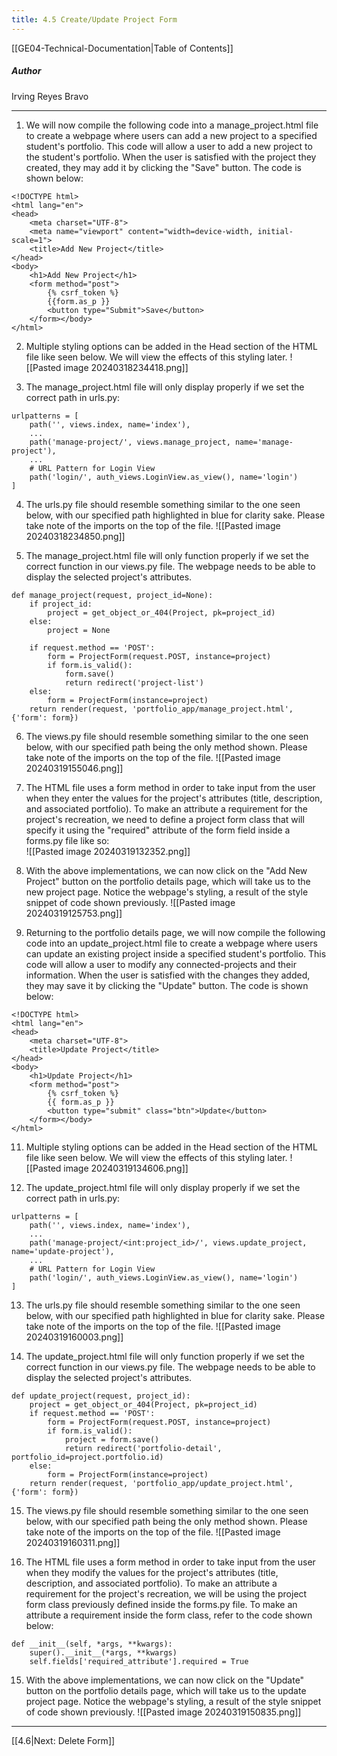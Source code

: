 ```yaml
---
title: 4.5 Create/Update Project Form
---
```

[[GE04-Technical-Documentation|Table of Contents]]
##### Author
Irving Reyes Bravo

***
1. We will now compile the following code into a manage_project.html file to create a webpage where users can add a new project to a specified student's portfolio. This code will allow a user to add a new project to the student's portfolio. When the user is satisfied with the project they created, they may add it by clicking the "Save" button. The code is shown below:
```
<!DOCTYPE html>  
<html lang="en">  
<head>  
    <meta charset="UTF-8">  
    <meta name="viewport" content="width=device-width, initial-scale=1">  
    <title>Add New Project</title>  
</head>  
<body>  
    <h1>Add New Project</h1>  
    <form method="post">  
        {% csrf_token %}  
        {{form.as_p }}  
        <button type="Submit">Save</button>  
    </form></body>  
</html>
```

2. Multiple styling options can be added in the Head section of the HTML file like seen below. We will view the effects of this styling later.
![[Pasted image 20240318234418.png]]

3. The manage_project.html file will only display properly if we set the correct path in urls.py:
```
urlpatterns = [  
	path('', views.index, name='index'),
    ...  
    path('manage-project/', views.manage_project, name='manage-project'),  
    ...
    # URL Pattern for Login View  
    path('login/', auth_views.LoginView.as_view(), name='login')  
]
```

4. The urls.py file should resemble something similar to the one seen below, with our specified path highlighted in blue for clarity sake. Please take note of the imports on the top of the file.
![[Pasted image 20240318234850.png]]

5. The manage_project.html file will only function properly if we set the correct function in our views.py file. The webpage needs to be able to display the selected project's attributes.
```
def manage_project(request, project_id=None):  
    if project_id:  
        project = get_object_or_404(Project, pk=project_id)  
    else:  
        project = None  
  
    if request.method == 'POST':  
        form = ProjectForm(request.POST, instance=project)  
        if form.is_valid():  
            form.save()  
            return redirect('project-list')  
    else:  
        form = ProjectForm(instance=project)  
    return render(request, 'portfolio_app/manage_project.html', {'form': form})
```

6. The views.py file should resemble something similar to the one seen below, with our specified path being the only method shown. Please take note of the imports on the top of the file.
![[Pasted image 20240319155046.png]]

8. The HTML file uses a form method in order to take input from the user when they enter the values for the project's attributes (title, description, and associated portfolio). To make an attribute a requirement for the project's recreation, we need to define a project form class that will specify it using the "required" attribute of the form field inside a forms.py file like so:   
![[Pasted image 20240319132352.png]]

9. With the above implementations, we can now click on the "Add New Project" button on the portfolio details page, which will take us to the new project page. Notice the webpage's styling, a result of the style snippet of code shown previously.
![[Pasted image 20240319125753.png]]

10. Returning to the portfolio details page, we will now compile the following code into an update_project.html file to create a webpage where users can update an existing project inside a specified student's portfolio. This code will allow a user to modify any connected-projects and their information. When the user is satisfied with the changes they added, they may save it by clicking the "Update" button. The code is shown below:
```
<!DOCTYPE html>  
<html lang="en">  
<head>  
    <meta charset="UTF-8">  
    <title>Update Project</title>  
</head>  
<body>  
    <h1>Update Project</h1>  
    <form method="post">  
        {% csrf_token %}  
        {{ form.as_p }}  
        <button type="submit" class="btn">Update</button>  
    </form></body>  
</html>  
```

11. Multiple styling options can be added in the Head section of the HTML file like seen below. We will view the effects of this styling later.
![[Pasted image 20240319134606.png]]

12. The update_project.html file will only display properly if we set the correct path in urls.py:
```
urlpatterns = [  
	path('', views.index, name='index'),
    ...  
    path('manage-project/<int:project_id>/', views.update_project, name='update-project'),  
    ...
    # URL Pattern for Login View  
    path('login/', auth_views.LoginView.as_view(), name='login')  
]
```

13. The urls.py file should resemble something similar to the one seen below, with our specified path highlighted in blue for clarity sake. Please take note of the imports on the top of the file.
![[Pasted image 20240319160003.png]]

14. The update_project.html file will only function properly if we set the correct function in our views.py file. The webpage needs to be able to display the selected project's attributes.
```
def update_project(request, project_id):  
    project = get_object_or_404(Project, pk=project_id)  
    if request.method == 'POST':  
        form = ProjectForm(request.POST, instance=project)  
        if form.is_valid():  
            project = form.save()  
            return redirect('portfolio-detail', portfolio_id=project.portfolio.id)  
    else:  
        form = ProjectForm(instance=project)  
    return render(request, 'portfolio_app/update_project.html', {'form': form})
```

15. The views.py file should resemble something similar to the one seen below, with our specified path being the only method shown. Please take note of the imports on the top of the file.
![[Pasted image 20240319160311.png]]

16. The HTML file uses a form method in order to take input from the user when they modify the values for the project's attributes (title, description, and associated portfolio). To make an attribute a requirement for the project's recreation, we will be using the project form class previously defined inside the forms.py file. To make an attribute a requirement inside the form class, refer to the code shown below:
```
def __init__(self, *args, **kwargs):  
    super().__init__(*args, **kwargs)  
    self.fields['required_attribute'].required = True
```

15. With the above implementations, we can now click on the "Update" button on the portfolio details page, which will take us to the update project page. Notice the webpage's styling, a result of the style snippet of code shown previously.
![[Pasted image 20240319150835.png]]

***

[[4.6|Next: Delete Form]]